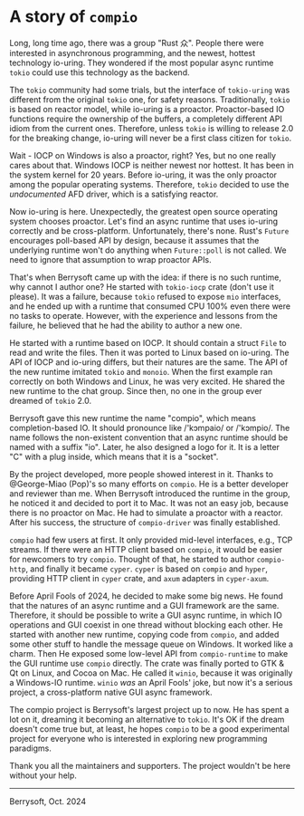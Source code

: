 # A story of `compio`

Long, long time ago, there was a group "Rust 众". People there were interested in asynchronous programming, and the newest, hottest technology io-uring. They wondered if the most popular async runtime `tokio` could use this technology as the backend.

The `tokio` community had some trials, but the interface of `tokio-uring` was different from the original `tokio` one, for safety reasons. Traditionally, `tokio` is based on reactor model, while io-uring is a proactor. Proactor-based IO functions require the ownership of the buffers, a completely different API idiom from the current ones. Therefore, unless `tokio` is willing to release 2.0 for the breaking change, io-uring will never be a first class citizen for `tokio`.

Wait - IOCP on Windows is also a proactor, right? Yes, but no one really cares about that. Windows IOCP is neither newest nor hottest. It has been in the system kernel for 20 years. Before io-uring, it was the only proactor among the popular operating systems. Therefore, `tokio` decided to use the _undocumented_ AFD driver, which is a satisfying reactor.

Now io-uring is here. Unexpectedly, the greatest open source operating system chooses proactor. Let's find an async runtime that uses io-uring correctly and be cross-platform. Unfortunately, there's none. Rust's `Future` encourages poll-based API by design, because it assumes that the underlying runtime won't do anything when `Future::poll` is not called. We need to ignore that assumption to wrap proactor APIs.

That's when Berrysoft came up with the idea: if there is no such runtime, why cannot I author one? He started with `tokio-iocp` crate (don't use it please). It was a failure, because `tokio` refused to expose `mio` interfaces, and he ended up with a runtime that consumed CPU 100% even there were no tasks to operate. However, with the experience and lessons from the failure, he believed that he had the ability to author a new one.

He started with a runtime based on IOCP. It should contain a struct `File` to read and write the files. Then it was ported to Linux based on io-uring. The API of IOCP and io-uring differs, but their natures are the same. The API of the new runtime imitated `tokio` and `monoio`. When the first example ran correctly on both Windows and Linux, he was very excited. He shared the new runtime to the chat group. Since then, no one in the group ever dreamed of `tokio` 2.0.

Berrysoft gave this new runtime the name "compio", which means completion-based IO. It should pronounce like /'kɔmpaio/ or /'kɔmpio/. The name follows the non-existent convention that an async runtime should be named with a suffix "io". Later, he also designed a logo for it. It is a letter "C" with a plug inside, which means that it is a "socket".

By the project developed, more people showed interest in it. Thanks to @George-Miao (Pop)'s so many efforts on `compio`. He is a better developer and reviewer than me. When Berrysoft introduced the runtime in the group, he noticed it and decided to port it to Mac. It was not an easy job, because there is no proactor on Mac. He had to simulate a proactor with a reactor. After his success, the structure of `compio-driver` was finally established.

`compio` had few users at first. It only provided mid-level interfaces, e.g., TCP streams. If there were an HTTP client based on `compio`, it would be easier for newcomers to try `compio`. Thought of that, he started to author `compio-http`, and finally it became `cyper`. `cyper` is based on `compio` and `hyper`, providing HTTP client in `cyper` crate, and `axum` adapters in `cyper-axum`.

Before April Fools of 2024, he decided to make some big news. He found that the natures of an async runtime and a GUI framework are the same. Therefore, it should be possible to write a GUI async runtime, in which IO operations and GUI coexist in one thread without blocking each other. He started with another new runtime, copying code from `compio`, and added some other stuff to handle the message queue on Windows. It worked like a charm. Then He exposed some low-level API from `compio-runtime` to make the GUI runtime use `compio` directly. The crate was finally ported to GTK & Qt on Linux, and Cocoa on Mac. He called it `winio`, because it was originally a Windows-IO runtime. `winio` _was_ an April Fools' joke, but now it's a serious project, a cross-platform native GUI async framework.

The compio project is Berrysoft's largest project up to now. He has spent a lot on it, dreaming it becoming an alternative to `tokio`. It's OK if the dream doesn't come true but, at least, he hopes `compio` to be a good experimental project for everyone who is interested in exploring new programming paradigms.

Thank you all the maintainers and supporters. The project wouldn't be here without your help.

---

Berrysoft, Oct. 2024
